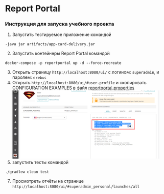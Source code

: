 # Report Portal
### Инструкция для запуска учебного проекта
1. Запустить тестируемое приложение командой
```
-java jar artifacts/app-card-delivery.jar
```
2. Запустить контейнеры Report Portal командой
```
docker-compose -p reportportal up -d --force-recreate
```
3. Открыть страницу `http://localhost:8080/ui/` с логином: `superadmin`, и паролем: `erebus`
4. Открыть `http://localhost:8080/ui/#user-profile` и скопировать CONFIGURATION EXAMPLES в файл [reportportal.properties](../.src/test/resources/reportportal.properties)
![](Screenshot1.png)
5. запустить тесты командой
```
./gradlew clean test
```
7. Просмотреть отчёты на странице `http://localhost:8080/ui/#superadmin_personal/launches/all`
